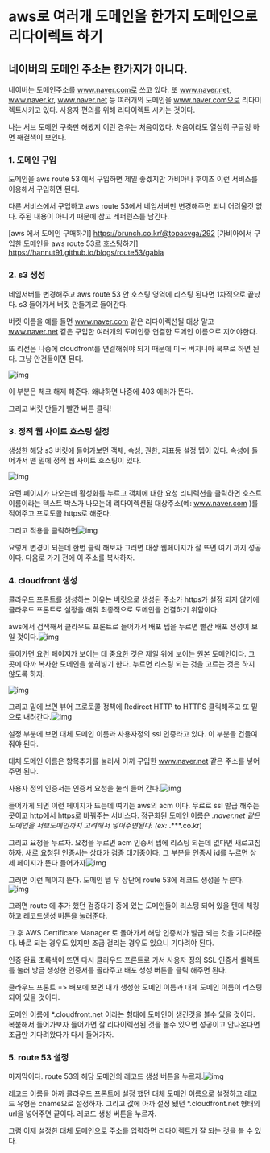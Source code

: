# aws로 여러개 도메인을 한가지 도메인으로 리다이렉트 하기

## 네이버의 도메인 주소는 한가지가 아니다.

네이버는 도메인주소를 www.naver.com로 쓰고 있다. 또 www.naver.net, www.naver.kr, www.naver.net 등 여러개의 도메인을 www.naver.com으로 리다이렉트시키고 있다. 사용자 편의를 위해 리다이렉트 시키는 것이다.

나는 서브 도메인 구축만 해봤지 이런 경우는 처음이였다. 처음이라도 열심히 구글링 하면 해결책이 보인다.

### 1. 도메인 구입

도메인을 aws route 53 에서 구입하면 제일 좋겠지만 가비아나 후이즈 이런 서비스를 이용해서 구입하면 된다.

다른 서비스에서 구입하고 aws route 53에서 네임서버만 변경해주면 되니 어려울것 없다. 주된 내용이 아니기 때문에 참고 레퍼런스를 남긴다.

[aws 에서 도메인 구매하기] https://brunch.co.kr/@topasvga/292
[가비아에서 구입한 도메인을 aws route 53로 호스팅하기] https://hannut91.github.io/blogs/route53/gabia

### 2. s3 생성

네임서버를 변경해주고 aws route 53 안 호스팅 영역에 리스팅 된다면 1차적으로 끝났다. s3 들어가서 버킷 만들기로 들어간다.

버킷 이름을 예를 들면 www.naver.com 같은 리다이렉션될 대상 말고 www.naver.net 같은 구입한 여러개의 도메인중 연결한 도메인 이름으로 지어야한다.

또 리전은 나중에 cloudfront를 연결해줘야 되기 때문에 미국 버지니아 북부로 하면 된다. 그냥 안건들이면 된다.

![img](https://velog.velcdn.com/images/godkor200/post/082926a2-8bfb-465d-ad6b-41207549f1d5/image.png)

이 부분은 체크 해제 해준다. 왜냐하면 나중에 403 에러가 뜬다.

그리고 버킷 만들기 빨간 버튼 클릭!

### 3. 정적 웹 사이트 호스팅 설정

생성한 해당 s3 버킷에 들어가보면 객체, 속성, 권한, 지표등 설정 텝이 있다. 속성에 들어가서 맨 밑에 정적 웹 사이트 호스팅이 있다.

![img](https://velog.velcdn.com/images/godkor200/post/657d17c6-0a33-46c1-bbd7-fa9aede83c1c/image.png)

요런 페이지가 나오는데 활성화를 누르고 객체에 대한 요청 리디렉션을 클릭하면 호스트 이름이라는 텍스트 박스가 나오는데 리다이렉션될 대상주소(예: www.naver.com )를 적어주고 프로토콜 https로 해준다.

그리고 적용을 클릭하면![img](https://velog.velcdn.com/images/godkor200/post/f6040cb2-8b21-4423-b495-9b9aaac9bce8/image.png)

요렇게 변경이 되는데 한번 클릭 해보자 그러면 대상 웹페이지가 잘 뜨면 여기 까지 성공이다. 다음로 가기 전에 이 주소를 복사하자.

### 4. cloudfront 생성

클라우드 프론트를 생성하는 이유는 버킷으로 생성된 주소가 https가 설정 되지 않기에 클라우드 프론트로 설정을 해줘 최종적으로 도메인을 연결하기 위함이다.

aws에서 검색해서 클라우드 프론트로 들어가서 배포 텝을 누르면 빨간 배포 생성이 보일 것이다.![img](https://velog.velcdn.com/images/godkor200/post/cb45cefd-d215-4e8b-aad4-b9bf007a878b/image.png)

들어가면 요런 페이지가 보이는 데 중요한 것은 제일 위에 보이는 원본 도메인이다. 그 곳에 아까 복사한 도메인을 붙혀넣기 한다. 누르면 리스팅 되는 것을 고르는 것은 하지 않도록 하자.

![img](https://velog.velcdn.com/images/godkor200/post/15017395-ffa8-4f4d-9f73-ae596d678c3b/image.png)

그리고 밑에 보면 뷰어 프로토콜 정책에 Redirect HTTP to HTTPS 클릭해주고 또 밑으로 내려간다.![img](https://velog.velcdn.com/images/godkor200/post/f466997d-7bda-41a3-a6a1-89b2708de28f/image.png)

설정 부분에 보면 대체 도메인 이름과 사용자정의 ssl 인증라고 있다. 이 부분을 건들여 줘야 된다.

대체 도메인 이름은 항목추가를 눌러서 아까 구입한 www.naver.net 같은 주소를 넣어주면 된다.

사용자 정의 인증서는 인증서 요청을 눌러 들어 간다.![img](https://velog.velcdn.com/images/godkor200/post/e8143f2f-3b6a-4553-936e-0101e0a8fa7c/image.png)

들어가게 되면 이런 페이지가 뜨는데 여기는 aws의 acm 이다. 무료로 ssl 발급 해주는 곳이고 http에서 https로 바꿔주는 서비스다. 정규화된 도메인 이름은 *.naver.net 같은 도메인을 서브도메인까지 고려해서 넣어주면된다. (ex:* .***.co.kr)

그리고 요청을 누르자. 요청을 누르면 acm 인증서 텝에 리스팅 되는데 없다면 새로고침하자. 새로 요청된 인증서는 상태가 검증 대기중이다. 그 부분을 인증서 id를 누르면 상세 페이지가 뜬다 들어가자![img](https://velog.velcdn.com/images/godkor200/post/ba439b77-c078-4615-8aec-cf84aa78cd57/image.png)

그러면 이런 페이지 뜬다. 도메인 텝 우 상단에 route 53에 레코드 생성을 누른다.![img](https://velog.velcdn.com/images/godkor200/post/6d867acc-5eaa-49fb-8577-921dfb063bb6/image.png)

그러면 route 에 추가 했던 검증대기 중에 있는 도메인들이 리스팅 되어 있을 텐데 체킹하고 레코드생성 버튼을 눌러준다.

그 후 AWS Certificate Manager 로 돌아가서 해당 인증서가 발급 되는 것을 기다려준다. 바로 되는 경우도 있지만 조금 걸리는 경우도 있으니 기다려야 된다.

인증 완료 초록색이 뜨면 다시 클라우드 프론트로 가서 사용자 정의 SSL 인증서 셀렉트를 눌러 방금 생성한 인증서를 골라주고 배포 생성 버튼을 클릭 해주면 된다.

클라우드 프론트 => 배포에 보면 내가 생성한 도메인 이름과 대체 도메인 이름이 리스팅 되어 있을 것이다.

도메인 이름에 *.cloudfront.net 이라는 형태에 도메인이 생긴것을 볼수 있을 것이다. 복붙해서 들어가보자 들어가면 잘 리다이렉션된 것을 볼수 있으면 성공이고 안나온다면 조금만 기다려왔다가 다시 들어가자.

### 5. route 53 설정

마지막이다. route 53의 해당 도메인의 레코드 생성 버튼을 누르자.![img](https://velog.velcdn.com/images/godkor200/post/291958d2-ef2c-4597-9e47-099d56b02c25/image.png)

레코드 이름을 아까 클라우드 프론트에 설정 했던 대체 도메인 이름으로 설정하고 레코드 유형은 cname으로 설정하자. 그리고 값에 아까 설정 됐던 *.cloudfront.net 형태의 url을 넣어주면 끝이다. 레코드 생성 버튼을 누르자.

그럼 이제 설정한 대체 도메인으로 주소를 입력하면 리다이렉트가 잘 되는 것을 볼 수 있다.